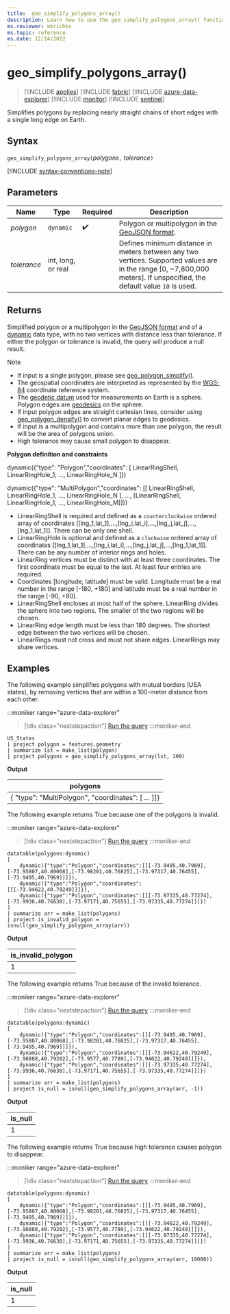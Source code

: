 ```yaml
---
title:  geo_simplify_polygons_array()
description: Learn how to use the geo_simplify_polygons_array() function to simplify polygons by replacing nearly straight chains of short edges with a single long edge on Earth.
ms.reviewer: mbrichko
ms.topic: reference
ms.date: 12/14/2022
---
```

# geo_simplify_polygons_array()

> [!INCLUDE [applies](../includes/applies-to-version/applies.md)] [!INCLUDE [fabric](../includes/applies-to-version/fabric.md)] [!INCLUDE [azure-data-explorer](../includes/applies-to-version/azure-data-explorer.md)] [!INCLUDE [monitor](../includes/applies-to-version/monitor.md)] [!INCLUDE [sentinel](../includes/applies-to-version/sentinel.md)]

Simplifies polygons by replacing nearly straight chains of short edges with a single long edge on Earth.

## Syntax

`geo_simplify_polygons_array(`*polygons*`,` *tolerance*`)`

[!INCLUDE [syntax-conventions-note](../includes/syntax-conventions-note.md)]

## Parameters

|Name|Type|Required|Description|
|--|--|--|--|
| *polygon* | `dynamic` |  :heavy_check_mark: | Polygon or multipolygon in the [GeoJSON format](https://tools.ietf.org/html/rfc7946).|
| *tolerance* | int, long, or real | | Defines minimum distance in meters between any two vertices. Supported values are in the range [0, ~7,800,000 meters]. If unspecified, the default value `10` is used.|

## Returns

Simplified polygon or a multipolygon in the [GeoJSON format](https://tools.ietf.org/html/rfc7946) and of a [dynamic](scalar-data-types/dynamic.md) data type, with no two vertices with distance less than tolerance. If either the polygon or tolerance is invalid, the query will produce a null result.

> [!NOTE]
>
> * If input is a single polygon, please see [geo_polygon_simplify()](geo-polygon-simplify-function.md).
> * The geospatial coordinates are interpreted as represented by the [WGS-84](https://earth-info.nga.mil/index.php?dir=wgs84&action=wgs84) coordinate reference system.
> * The [geodetic datum](https://en.wikipedia.org/wiki/Geodetic_datum) used for measurements on Earth is a sphere. Polygon edges are [geodesics](https://en.wikipedia.org/wiki/Geodesic) on the sphere.
> * If input polygon edges are straight cartesian lines, consider using [geo_polygon_densify()](geo-polygon-densify-function.md) to convert planar edges to geodesics.
> * If input is a multipolygon and contains more than one polygon, the result will be the area of polygons union.
> * High tolerance may cause small polygon to disappear.

**Polygon definition and constraints**

dynamic({"type": "Polygon","coordinates": [ LinearRingShell, LinearRingHole_1, ..., LinearRingHole_N ]})

dynamic({"type": "MultiPolygon","coordinates": [[ LinearRingShell, LinearRingHole_1, ..., LinearRingHole_N ], ..., [LinearRingShell, LinearRingHole_1, ..., LinearRingHole_M]]})

* LinearRingShell is required and defined as a `counterclockwise` ordered array of coordinates [[lng_1,lat_1],...,[lng_i,lat_i],...,[lng_j,lat_j],...,[lng_1,lat_1]]. There can be only one shell.
* LinearRingHole is optional and defined as a `clockwise` ordered array of coordinates [[lng_1,lat_1],...,[lng_i,lat_i],...,[lng_j,lat_j],...,[lng_1,lat_1]]. There can be any number of interior rings and holes.
* LinearRing vertices must be distinct with at least three coordinates. The first coordinate must be equal to the last. At least four entries are required.
* Coordinates [longitude, latitude] must be valid. Longitude must be a real number in the range [-180, +180] and latitude must be a real number in the range [-90, +90].
* LinearRingShell encloses at most half of the sphere. LinearRing divides the sphere into two regions. The smaller of the two regions will be chosen.
* LinearRing edge length must be less than 180 degrees. The shortest edge between the two vertices will be chosen.
* LinearRings must not cross and must not share edges. LinearRings may share vertices.

## Examples

The following example simplifies polygons with mutual borders (USA states), by removing vertices that are within a 100-meter distance from each other.

:::moniker range="azure-data-explorer"
> [!div class="nextstepaction"]
> <a href="https://dataexplorer.azure.com/clusters/help/databases/Samples?query=H4sIAAAAAAAAA2XMMQ6DMAyF4b2n8AgSQnCAngJ1tqzKoNC4iWwzpOLw9dBOrE/f+x8LLk7Odjuhatn56VBLblt5wx1WJj+Ubdy4CLu2UHaIkKYPQzYPI/RizMm8+/36a8rCRQItSc1pbfjfkVSpdVEaYJ6m/gsta1dmjwAAAA==" target="_blank">Run the query</a>
:::moniker-end

```kusto
US_States
| project polygon = features.geometry
| summarize lst = make_list(polygon)
| project polygons = geo_simplify_polygons_array(lst, 100)
```

**Output**

|polygons|
|---|
|{ "type": "MultiPolygon", "coordinates": [ ... ]]}|

The following example returns True because one of the polygons is invalid.

:::moniker range="azure-data-explorer"
> [!div class="nextstepaction"]
> <a href="https://dataexplorer.azure.com/clusters/help/databases/Samples?query=H4sIAAAAAAAAA6WR3WqEMBCF732KkCsFu8T8qrDvsPcikmq6pI1GTLZgf9692WYVr9sEAvPNzOEcMkgf7rNR6WzNerWTq4d1kqPus6RJQDiPMv2Efp0VrOElDsIc9tYug56kVw7WTdM8CXKqaMVyik6i4lWbR8RKJO6sRIiXGywxKn4HeYnZBgUpRISU7fCo2LbfWf43XxzjKIPpf3QEIdGOwIJuFivCo21O0J6lEDEg4+wQ8Lh9d5G0yRdwt3GUi/5QQC4LOINRvqnOaOf3b8nC1LzYV9V7oF2np3dp9NA92mFFu+lmTHpVtnN6nI1+Wbeu64KqXNPwZtkPN6O8sPIBAAA=" target="_blank">Run the query</a>
:::moniker-end

```kusto
datatable(polygons:dynamic)
[
    dynamic({"type":"Polygon","coordinates":[[[-73.9495,40.7969],[-73.95807,40.80068],[-73.98201,40.76825],[-73.97317,40.76455],[-73.9495,40.7969]]]}),
    dynamic({"type":"Polygon","coordinates":[[[-73.94622,40.79249]]]}),
    dynamic({"type":"Polygon","coordinates":[[[-73.97335,40.77274],[-73.9936,40.76630],[-73.97171,40.75655],[-73.97335,40.77274]]]})
]
| summarize arr = make_list(polygons)
| project is_invalid_polygon = isnull(geo_simplify_polygons_array(arr))
```

**Output**

|is_invalid_polygon|
|---|
|1|

The following example returns True because of the invalid tolerance.

:::moniker range="azure-data-explorer"
> [!div class="nextstepaction"]
> <a href="https://dataexplorer.azure.com/clusters/help/databases/Samples?query=H4sIAAAAAAAAA52RzW6EIBSF9z4FYaWJM0GQH036Dt0bY6jSCVMUI87C/rx7sYxkuh1ICHw59+TcyyBXv9+MSmdrtoudXD1skxx1nyVNAvy6P9MvuG6zgjV8DUKYw97aZdCTXJWDddM0J07OVVnRvERnXrGqzQOiAvGdCYSYOKDAqPgTMoHpATkpeIAljfDRsW1/svy5XAzjYIPLmIwJIe5Q4BiXhwxcRN3/4udDcEJCLxzz8jCvCAs9M4LiIAoepkMZfZjOY/WeImmTb+Bu4ygX/amAXBbwAkb5oTqj3Rr/NPOqebFX1a9Au266GeN12u2X9KJs5/Q4G/2+dUdF563klvozB6ciy34BttDM2igCAAA=" target="_blank">Run the query</a>
:::moniker-end

```kusto
datatable(polygons:dynamic)
[
    dynamic({"type":"Polygon","coordinates":[[[-73.9495,40.7969],[-73.95807,40.80068],[-73.98201,40.76825],[-73.97317,40.76455],[-73.9495,40.7969]]]}),
    dynamic({"type":"Polygon","coordinates":[[[-73.94622,40.79249],[-73.96888,40.79282],[-73.9577,40.7789],[-73.94622,40.79249]]]}),
    dynamic({"type":"Polygon","coordinates":[[[-73.97335,40.77274],[-73.9936,40.76630],[-73.97171,40.75655],[-73.97335,40.77274]]]})
]
| summarize arr = make_list(polygons)
| project is_null = isnull(geo_simplify_polygons_array(arr, -1))
```

**Output**

|is_null|
|---|
|1|

The following example returns True because high tolerance causes polygon to disappear.

:::moniker range="azure-data-explorer"
> [!div class="nextstepaction"]
> <a href="https://dataexplorer.azure.com/clusters/help/databases/Samples?query=H4sIAAAAAAAAA52RzW6EIBSF9z4FYaWJnSDIjyZ9h+6NMVTphBbFiLOwP+9eLCOx24GEwJdzT869DHL1+9WodLZmu9rJ1cM2yVH3WdIkwK/7M/2C6zYrWMOXIIQ57K1dBj3JVTlYN03zxMmlKiual+jCK1a1eUBUIL4zgRATBxQYFX9CJjA9ICcFD7CkEZ4d2/Ynyx/LxTAONriMyZgQ4g4FjnF5yMBF1P0vfjwEJyT0wjEvD/OKsNAzIygOouBhOpTR03TO1XuKpE2+gbuNo1z0pwJyWcAzGOWH6ox2a/zTzKvmxb6rfgXaddPNGK/Tbr+kV2U7p8fZ6LetOyo6byW31J85KJBfWfYLADokJCsCAAA=" target="_blank">Run the query</a>
:::moniker-end

```kusto
datatable(polygons:dynamic)
[
    dynamic({"type":"Polygon","coordinates":[[[-73.9495,40.7969],[-73.95807,40.80068],[-73.98201,40.76825],[-73.97317,40.76455],[-73.9495,40.7969]]]}),
    dynamic({"type":"Polygon","coordinates":[[[-73.94622,40.79249],[-73.96888,40.79282],[-73.9577,40.7789],[-73.94622,40.79249]]]}),
    dynamic({"type":"Polygon","coordinates":[[[-73.97335,40.77274],[-73.9936,40.76630],[-73.97171,40.75655],[-73.97335,40.77274]]]})
]
| summarize arr = make_list(polygons)
| project is_null = isnull(geo_simplify_polygons_array(arr, 10000))
```

**Output**

|is_null|
|---|
|1|
